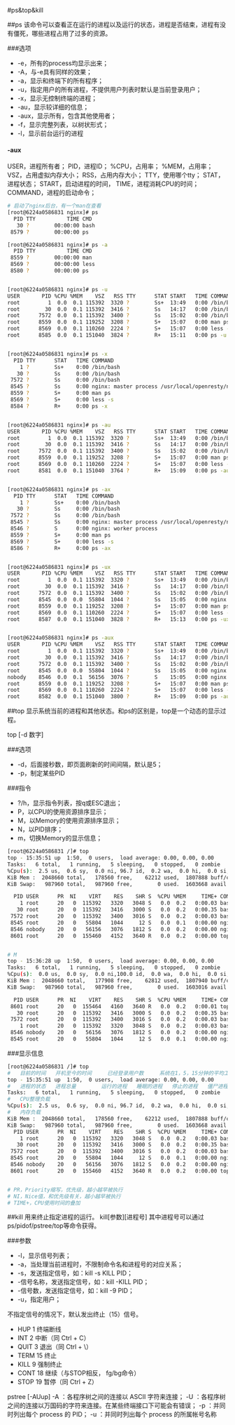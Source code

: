#ps&top&kill

##ps
该命令可以查看正在运行的进程以及运行的状态，进程是否结束，进程有没有僵死，哪些进程占用了过多的资源。

###选项

* -e，所有的process均显示出来；
* -A，与-e具有同样的效果；
* -a，显示和终端下的所有程序；
* -u，指定用户的所有进程，不提供用户列表时默认是当前登录用户；
* -x，显示无控制终端的进程；
* -au，显示较详细的信息；
* -aux，显示所有，包含其他使用者；
* -f，显示完整列表，以树状形式；
* -l，显示前台运行的进程



#### -aux

USER，进程所有者；
PID，进程ID；
%CPU，占用率；
%MEM，占用率；
VSZ，占用虚拟内存大小；
RSS，占用内存大小；
TTY，使用哪个tty；
STAT，进程状态；
START，启动进程的时间，
TIME，进程消耗CPU的时间；
COMMAND，进程的启动命令；


```sh
# 启动了nginx后台，有一个man在查看
[root@6224a0586831 nginx]# ps
  PID TTY          TIME CMD
   30 ?        00:00:00 bash
 8579 ?        00:00:00 ps

[root@6224a0586831 nginx]# ps -a
  PID TTY          TIME CMD
 8559 ?        00:00:00 man
 8569 ?        00:00:00 less
 8580 ?        00:00:00 ps


[root@6224a0586831 nginx]# ps -u
USER       PID %CPU %MEM    VSZ   RSS TTY      STAT START   TIME COMMAND
root         1  0.0  0.1 115392  3320 ?        Ss+  13:49   0:00 /bin/bash
root        30  0.0  0.1 115392  3416 ?        Ss   14:17   0:00 /bin/bash
root      7572  0.0  0.1 115392  3400 ?        Ss   15:02   0:00 /bin/bash
root      8559  0.0  0.1 119252  3208 ?        S+   15:07   0:00 man ps
root      8569  0.0  0.1 110260  2224 ?        S+   15:07   0:00 less -s
root      8585  0.0  0.1 151040  3824 ?        R+   15:11   0:00 ps -u


[root@6224a0586831 nginx]# ps -x
  PID TTY      STAT   TIME COMMAND
    1 ?        Ss+    0:00 /bin/bash
   30 ?        Ss     0:00 /bin/bash
 7572 ?        Ss     0:00 /bin/bash
 8545 ?        Ss     0:00 nginx: master process /usr/local/openresty/nginx/sbin/nginx -p /usr/local/openresty/nginx/
 8559 ?        S+     0:00 man ps
 8569 ?        S+     0:00 less -s
 8584 ?        R+     0:00 ps -x


[root@6224a0586831 nginx]# ps -au
USER       PID %CPU %MEM    VSZ   RSS TTY      STAT START   TIME COMMAND
root         1  0.0  0.1 115392  3320 ?        Ss+  13:49   0:00 /bin/bash
root        30  0.0  0.1 115392  3416 ?        Ss   14:17   0:00 /bin/bash
root      7572  0.0  0.1 115392  3400 ?        Ss   15:02   0:00 /bin/bash
root      8559  0.0  0.1 119252  3208 ?        S+   15:07   0:00 man ps
root      8569  0.0  0.1 110260  2224 ?        S+   15:07   0:00 less -s
root      8581  0.0  0.1 151040  3764 ?        R+   15:09   0:00 ps -au


[root@6224a0586831 nginx]# ps -ax
  PID TTY      STAT   TIME COMMAND
    1 ?        Ss+    0:00 /bin/bash
   30 ?        Ss     0:00 /bin/bash
 7572 ?        Ss     0:00 /bin/bash
 8545 ?        Ss     0:00 nginx: master process /usr/local/openresty/nginx/sbin/nginx -p /usr/local/openresty/nginx/
 8546 ?        S      0:00 nginx: worker process
 8559 ?        S+     0:00 man ps
 8569 ?        S+     0:00 less -s
 8586 ?        R+     0:00 ps -ax


[root@6224a0586831 nginx]# ps -ux
USER       PID %CPU %MEM    VSZ   RSS TTY      STAT START   TIME COMMAND
root         1  0.0  0.1 115392  3320 ?        Ss+  13:49   0:00 /bin/bash
root        30  0.0  0.1 115392  3416 ?        Ss   14:17   0:00 /bin/bash
root      7572  0.0  0.1 115392  3400 ?        Ss   15:02   0:00 /bin/bash
root      8545  0.0  0.0  55804  1044 ?        Ss   15:05   0:00 nginx: master process /usr/local/openresty/nginx/sbin/nginx -p /usr/local/openresty/nginx/
root      8559  0.0  0.1 119252  3208 ?        S+   15:07   0:00 man ps
root      8569  0.0  0.1 110260  2224 ?        S+   15:07   0:00 less -s
root      8587  0.0  0.1 151040  3828 ?        R+   15:13   0:00 ps -ux


[root@6224a0586831 nginx]# ps -aux
USER       PID %CPU %MEM    VSZ   RSS TTY      STAT START   TIME COMMAND
root         1  0.0  0.1 115392  3320 ?        Ss+  13:49   0:00 /bin/bash
root        30  0.0  0.1 115392  3416 ?        Ss   14:17   0:00 /bin/bash
root      7572  0.0  0.1 115392  3400 ?        Ss   15:02   0:00 /bin/bash
root      8545  0.0  0.0  55804  1044 ?        Ss   15:05   0:00 nginx: master process /usr/local/openresty/nginx/sbin/nginx -p /usr/local/openresty/nginx/
nobody    8546  0.0  0.1  56156  3076 ?        S    15:05   0:00 nginx: worker process
root      8559  0.0  0.1 119252  3208 ?        S+   15:07   0:00 man ps
root      8569  0.0  0.1 110260  2224 ?        S+   15:07   0:00 less -s
root      8582  0.0  0.1 151040  3800 ?        R+   15:09   0:00 ps -aux
```


##top
显示系统当前的进程和其他状态。和ps的区别是，top是一个动态的显示过程。

top [-d 数字] 

###选项

* -d，后面接秒数，即页面刷新的时间间隔，默认是5；
* -p，制定某些PID

###指令

* ?/h，显示指令列表，按q或ESC退出；
* P，以CPU的使用资源排序显示；
* M，以Memory的使用资源排序显示；
* N，以PID排序；
* m，切换Memory的显示信息；

```sh
[root@6224a0586831 /]# top
top - 15:35:51 up  1:50,  0 users,  load average: 0.00, 0.00, 0.00
Tasks:   6 total,   1 running,   5 sleeping,   0 stopped,   0 zombie
%Cpu(s):  2.5 us,  0.6 sy,  0.0 ni, 96.7 id,  0.2 wa,  0.0 hi,  0.0 si,  0.0 st
KiB Mem :  2048660 total,   178560 free,    62212 used,  1807888 buff/cache
KiB Swap:   987960 total,   987960 free,        0 used.  1603668 avail Mem

  PID USER      PR  NI    VIRT    RES    SHR S  %CPU %MEM     TIME+ COMMAND
    1 root      20   0  115392   3320   3048 S   0.0  0.2   0:00.03 bash
   30 root      20   0  115392   3416   3000 S   0.0  0.2   0:00.35 bash
 7572 root      20   0  115392   3400   3016 S   0.0  0.2   0:00.03 bash
 8545 root      20   0   55804   1044     12 S   0.0  0.1   0:00.00 nginx
 8546 nobody    20   0   56156   3076   1812 S   0.0  0.2   0:00.00 nginx
 8601 root      20   0  155460   4152   3640 R   0.0  0.2   0:00.00 top


# M
top - 15:36:28 up  1:50,  0 users,  load average: 0.00, 0.00, 0.00
Tasks:   6 total,   1 running,   5 sleeping,   0 stopped,   0 zombie
%Cpu(s):  0.0 us,  0.0 sy,  0.0 ni,100.0 id,  0.0 wa,  0.0 hi,  0.0 si,  0.0 st
KiB Mem :  2048660 total,   177908 free,    62812 used,  1807940 buff/cache
KiB Swap:   987960 total,   987960 free,        0 used.  1603016 avail Mem

  PID USER      PR  NI    VIRT    RES    SHR S  %CPU %MEM     TIME+ COMMAND
 8601 root      20   0  155464   4160   3640 R   0.0  0.2   0:00.01 top
   30 root      20   0  115392   3416   3000 S   0.0  0.2   0:00.35 bash
 7572 root      20   0  115392   3400   3016 S   0.0  0.2   0:00.03 bash
    1 root      20   0  115392   3320   3048 S   0.0  0.2   0:00.03 bash
 8546 nobody    20   0   56156   3076   1812 S   0.0  0.2   0:00.00 nginx
 8545 root      20   0   55804   1044     12 S   0.0  0.1   0:00.00 nginx


```

###显示信息

```sh
[root@6224a0586831 /]# top
# 	目前的时间	开机至今的时间		已经登录用户数		系统在1，5，15分钟的平均工作负载
top - 15:35:51 up  1:50,  0 users,  load average: 0.00, 0.00, 0.00
# 	进程的状态	进程总量		运行的进程	睡眠的进程	停止的进程	僵尸进程
Tasks:   6 total,   1 running,   5 sleeping,   0 stopped,   0 zombie
# 	CPU整理负载
%Cpu(s):  2.5 us,  0.6 sy,  0.0 ni, 96.7 id,  0.2 wa,  0.0 hi,  0.0 si,  0.0 st
# 	内存负载
KiB Mem :  2048660 total,   178560 free,    62212 used,  1807888 buff/cache
KiB Swap:   987960 total,   987960 free,        0 used.  1603668 avail Mem
  PID USER      PR  NI    VIRT    RES    SHR S  %CPU %MEM     TIME+ COMMAND
    1 root      20   0  115392   3320   3048 S   0.0  0.2   0:00.03 bash
   30 root      20   0  115392   3416   3000 S   0.0  0.2   0:00.35 bash
 7572 root      20   0  115392   3400   3016 S   0.0  0.2   0:00.03 bash
 8545 root      20   0   55804   1044     12 S   0.0  0.1   0:00.00 nginx
 8546 nobody    20   0   56156   3076   1812 S   0.0  0.2   0:00.00 nginx
 8601 root      20   0  155460   4152   3640 R   0.0  0.2   0:00.00 top


# PR，Priority缩写，优先级，越小越早被执行
# NI，Nice值，和优先级有关，越小越早被执行
# TIME+，CPU使用时间的叠加
```


##kill
用来终止指定进程的运行。
kill[参数][进程号]
其中进程号可以通过ps/pidof/pstree/top等命令获得。


###参数

* -l，显示信号列表；
* -a，当处理当前进程时，不限制命令名和进程号的对应关系；
* -s，发送指定信号，如：kill -s KILL PID；
* -信号名称，发送指定信号，如：kill -KILL PID；
* -信号数，发送指定信号，如：kill -9 PID；
* -u，指定用户；

不指定信号的情况下，默认发出终止（15）信号。


* HUP    1    终端断线
* INT     2    中断（同 Ctrl + C）
* QUIT    3    退出（同 Ctrl + \）
* TERM   15    终止
* KILL    9    强制终止
* CONT   18    继续（与STOP相反， fg/bg命令）
* STOP    19    暂停（同 Ctrl + Z）






pstree [-AUup]
-A ：各程序树之间的连接以 ASCII 字符来连接；
-U ：各程序树之间的连接以万国码的字符来连接。在某些终端接口下可能会有错误；
-p ：并同时列出每个 process 的 PID；
-u ：并同时列出每个 process 的所属帐号名称






































